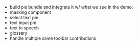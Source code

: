 * build pie bundle and integrate it w/ what we see in the demo.
* masking component
* select text pie
* text input pie
* text to speech 
* glossary
* handle multiple same toolbar contributions